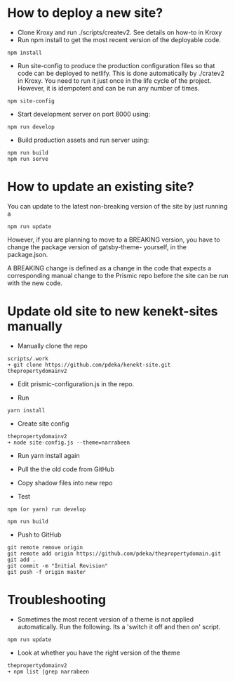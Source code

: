 # How to deploy a new site?

- Clone Kroxy and run ./scripts/createv2. See details on how-to in Kroxy
- Run npm install to get the most recent version of the deployable code.

```
npm install
```
- Run site-config to produce the production configuration files so that code can be deployed to netlify.
This is done automatically by ./cratev2 in Kroxy. You need to run it just once in the life cycle of the project. However, it is idempotent and can be run any number of times.

```
npm site-config
```


- Start development server on port 8000 using:
```
npm run develop
```

- Build production assets and run server using:
```
npm run build
npm run serve
```

# How to update an existing site?

You can update to the latest non-breaking version of the site by just running a

```
npm run update
```

However, if you are planning to move to a BREAKING version, you have to change the package version of gatsby-theme-<theme name> yourself, in the package.json.

A BREAKING change is defined as a change in the code that expects a corresponding manual change to the Prismic repo before the site can be run with the new code.

# Update old site to new kenekt-sites manually

* Manually clone the repo
```
scripts/.work
➜ git clone https://github.com/pdeka/kenekt-site.git thepropertydomainv2
```

* Edit prismic-configuration.js in the repo.

* Run
```
yarn install
```

* Create site config
```
thepropertydomainv2
➜ node site-config.js --theme=narrabeen
```

* Run yarn install again

* Pull the the old code from GitHub

* Copy shadow files into new repo

* Test
```
npm (or yarn) run develop
```
```
npm run build
```

* Push to GitHub
```
git remote remove origin
git remote add origin https://github.com/pdeka/thepropertydomain.git
git add .
git commit -m "Initial Revision"
git push -f origin master
```


# Troubleshooting

- Sometimes the most recent version of a theme is not applied automatically. Run the following. Its a 'switch it off and then on' script.
```
npm run update
```

-  Look at whether you have the right version of the theme

```
thepropertydomainv2
➜ npm list |grep narrabeen
```
